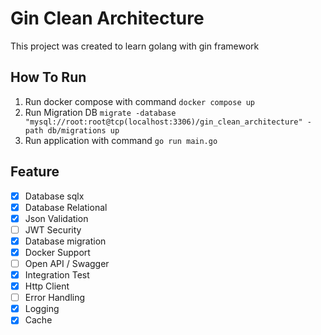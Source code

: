 # Gin Clean Architecture

This project was created to learn golang with gin framework

## How To Run

1. Run docker compose with command `docker compose up`
2. Run Migration DB `migrate -database "mysql://root:root@tcp(localhost:3306)/gin_clean_architecture" -path db/migrations up`
3. Run application with command `go run main.go`

## Feature

- [x] Database sqlx
- [x] Database Relational
- [x] Json Validation
- [ ] JWT Security
- [x] Database migration
- [x] Docker Support
- [ ] Open API / Swagger
- [x] Integration Test
- [x] Http Client
- [ ] Error Handling
- [x] Logging
- [x] Cache